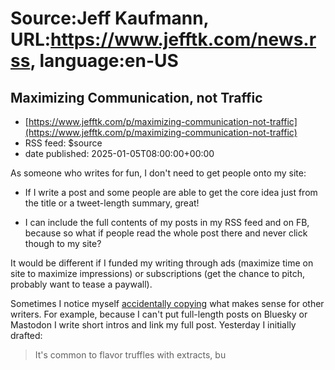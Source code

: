 # Source:Jeff Kaufmann, URL:https://www.jefftk.com/news.rss, language:en-US

## Maximizing Communication, not Traffic
 - [https://www.jefftk.com/p/maximizing-communication-not-traffic](https://www.jefftk.com/p/maximizing-communication-not-traffic)
 - RSS feed: $source
 - date published: 2025-01-05T08:00:00+00:00

<p><span>

As someone who writes for fun, I don't need to get people onto my site:

</span>

<p>

</p>

<ul>

<li><p>If I write a post and some people are able to get the core idea
just from the title or a tweet-length summary, great!

</p></li>
<li><p>I can include the full contents of my posts in my RSS feed and
on FB, because so what if people read the whole post there and never
click though to my site?

</p></li>
</ul>



<p>

It would be different if I funded my writing through ads (maximize
time on site to maximize impressions) or subscriptions (get the chance
to pitch, probably want to tease a paywall).

</p>

<p>

Sometimes I notice myself <a href="https://en.wikipedia.org/wiki/Cargo_cult">accidentally
copying</a> what makes sense for other writers.  For example, because
I can't put full-length posts on Bluesky or Mastodon I write short
intros and link my full post.  Yesterday I initially drafted:

</p>

<p>

</p>

<blockquote>
It's common to flavor truffles with extracts, bu

